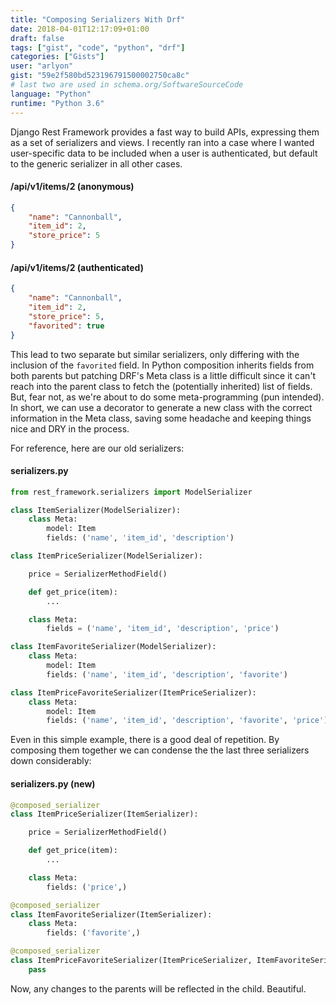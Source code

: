 ```yaml
---
title: "Composing Serializers With Drf"
date: 2018-04-01T12:17:09+01:00
draft: false
tags: ["gist", "code", "python", "drf"]
categories: ["Gists"]
user: "arlyon"
gist: "59e2f580bd523196791500002750ca8c"
# last two are used in schema.org/SoftwareSourceCode
language: "Python"
runtime: "Python 3.6"
---
```


Django Rest Framework provides a fast way to build APIs, expressing them as a set of serializers and views. I recently
ran into a case where I wanted user-specific data to be included when a user is authenticated, but default to the
generic serializer in all other cases.

#### /api/v1/items/2 (anonymous)

```json
{
    "name": "Cannonball",
    "item_id": 2,
    "store_price": 5
}
```

#### /api/v1/items/2 (authenticated)

```json
{
    "name": "Cannonball",
    "item_id": 2,
    "store_price": 5,
    "favorited": true
}
```

This lead to two separate but similar serializers, only differing with the inclusion of the `favorited` field. In
Python composition inherits fields from both parents but patching DRF's Meta class is a little difficult since it can't
reach into the parent class to fetch the (potentially inherited) list of fields. But, fear not, as we're about to do
some meta-programming (pun intended). In short, we can use a decorator to generate a new class with the correct
information in the Meta class, saving some headache and keeping things nice and DRY in the process.

For reference, here are our old serializers:

#### serializers.py

```python
from rest_framework.serializers import ModelSerializer

class ItemSerializer(ModelSerializer):
    class Meta:
        model: Item
        fields: ('name', 'item_id', 'description')

class ItemPriceSerializer(ModelSerializer):

    price = SerializerMethodField()

    def get_price(item):
        ...

    class Meta:
        fields = ('name', 'item_id', 'description', 'price')

class ItemFavoriteSerializer(ModelSerializer):
    class Meta:
        model: Item
        fields: ('name', 'item_id', 'description', 'favorite')

class ItemPriceFavoriteSerializer(ItemPriceSerializer):
    class Meta:
        model: Item
        fields: ('name', 'item_id', 'description', 'favorite', 'price')
```

Even in this simple example, there is a good deal of repetition. By composing them together we can condense the
the last three serializers down considerably:

#### serializers.py (new)

```python
@composed_serializer
class ItemPriceSerializer(ItemSerializer):

    price = SerializerMethodField()

    def get_price(item):
        ...

    class Meta:
        fields: ('price',)

@composed_serializer
class ItemFavoriteSerializer(ItemSerializer):
    class Meta:
        fields: ('favorite',)

@composed_serializer
class ItemPriceFavoriteSerializer(ItemPriceSerializer, ItemFavoriteSerializer):
    pass
```

Now, any changes to the parents will be reflected in the child. Beautiful.


